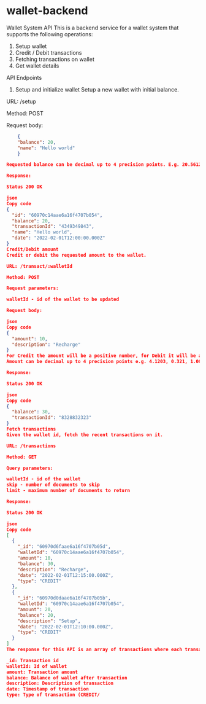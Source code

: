 # wallet-backend
Wallet System API
This is a backend service for a wallet system that supports the following operations:

1. Setup wallet
2. Credit / Debit transactions
3. Fetching transactions on wallet
4. Get wallet details

API Endpoints
1. Setup and initialize wallet
Setup a new wallet with initial balance.

URL: /setup

Method: POST

Request body:

```json
    {
    "balance": 20,
    "name": "Hello world"
    }

Requested balance can be decimal up to 4 precision points. E.g. 20.5612

Response:

Status 200 OK

json
Copy code
{
  "id": "60970c14aae6a16f4707b054",
  "balance": 20,
  "transactionId": "4349349843",
  "name": "Hello world",
  "date": "2022-02-01T12:00:00.000Z"
}
Credit/Debit amount
Credit or debit the requested amount to the wallet.

URL: /transact/:walletId

Method: POST

Request parameters:

walletId - id of the wallet to be updated

Request body:

json
Copy code
{
  "amount": 10,
  "description": "Recharge"
}
For Credit the amount will be a positive number, for Debit it will be a negative number.
Amount can be decimal up to 4 precision points e.g. 4.1203, 0.321, 1.0045

Response:

Status 200 OK

json
Copy code
{
  "balance": 30,
  "transactionId": "8328832323"
}
Fetch transactions
Given the wallet id, fetch the recent transactions on it.

URL: /transactions

Method: GET

Query parameters:

walletId - id of the wallet
skip - number of documents to skip
limit - maximum number of documents to return

Response:

Status 200 OK

json
Copy code
[
  {
    "_id": "60970d6faae6a16f4707b05d",
    "walletId": "60970c14aae6a16f4707b054",
    "amount": 10,
    "balance": 30,
    "description": "Recharge",
    "date": "2022-02-01T12:15:00.000Z",
    "type": "CREDIT"
  },
  {
    "_id": "60970d0daae6a16f4707b05b",
    "walletId": "60970c14aae6a16f4707b054",
    "amount": 20,
    "balance": 20,
    "description": "Setup",
    "date": "2022-02-01T12:10:00.000Z",
    "type": "CREDIT"
  }
]
The response for this API is an array of transactions where each transaction object consists of the following properties:

_id: Transaction id
walletId: Id of wallet
amount: Transaction amount
balance: Balance of wallet after transaction
description: Description of transaction
date: Timestamp of transaction
type: Type of transaction (CREDIT/